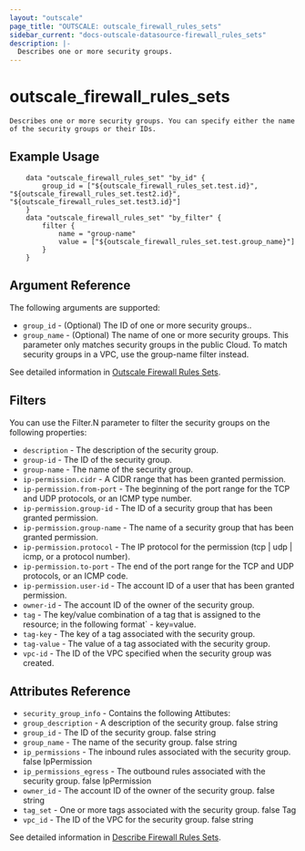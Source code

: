 ```yaml
---
layout: "outscale"
page_title: "OUTSCALE: outscale_firewall_rules_sets"
sidebar_current: "docs-outscale-datasource-firewall_rules_sets"
description: |-
  Describes one or more security groups.
---
```


# outscale_firewall_rules_sets

	Describes one or more security groups. You can specify either the name of the security groups or their IDs.

## Example Usage

```hcl
	data "outscale_firewall_rules_set" "by_id" {
		group_id = ["${outscale_firewall_rules_set.test.id}", "${outscale_firewall_rules_set.test2.id}", "${outscale_firewall_rules_set.test3.id}"]
	}
	data "outscale_firewall_rules_set" "by_filter" {
		filter {
			name = "group-name"
			value = ["${outscale_firewall_rules_set.test.group_name}"]
		}
	}
```

## Argument Reference

The following arguments are supported:

* `group_id` - (Optional) The ID of one or more security groups..
* `group_name` - (Optional) The name of one or more security groups. This parameter only matches security groups in the public Cloud. To match security groups in a VPC, use the group-name filter instead.

See detailed information in [Outscale Firewall Rules Sets](https://wiki.outscale.net/display/DOCU/Getting+Information+About+Your+Instances).

## Filters

You can use the Filter.N parameter to filter the security groups on the following properties:

* `description` -  The description of the security group.
* `group-id` -  The ID of the security group.
* `group-name` -  The name of the security group.
* `ip-permission.cidr` -  A CIDR range that has been granted permission.
* `ip-permission.from-port` -  The beginning of the port range for the TCP and UDP protocols, or an ICMP type number.
* `ip-permission.group-id` -  The ID of a security group that has been granted permission.
* `ip-permission.group-name` -  The name of a security group that has been granted permission.
* `ip-permission.protocol` -  The IP protocol for the permission (tcp | udp | icmp, or a protocol number).
* `ip-permission.to-port` -  The end of the port range for the TCP and UDP protocols, or an ICMP code.
* `ip-permission.user-id` -  The account ID of a user that has been granted permission.
* `owner-id` -  The account ID of the owner of the security group.
* `tag` -  The key/value combination of a tag that is assigned to the resource; in the following format` -  key=value.
* `tag-key` -  The key of a tag associated with the security group.
* `tag-value` -  The value of a tag associated with the security group.
* `vpc-id` -  The ID of the VPC specified when the security group was created.

## Attributes Reference

* `security_group_info` - Contains the following Attibutes:
* `group_description` - 	A description of the security group.	false	string
* `group_id` - 	The ID of the security group.	false	string
* `group_name` - 	The name of the security group.	false	string
* `ip_permissions` - 	The inbound rules associated with the security group.	false	IpPermission
* `ip_permissions_egress` - 	The outbound rules associated with the security group.	false	IpPermission
* `owner_id` - 	The account ID of the owner of the security group.	false	string
* `tag_set` - 	One or more tags associated with the security group.	false	Tag
* `vpc_id` - 	The ID of the VPC for the security group.	false	string

See detailed information in [Describe Firewall Rules Sets](http://docs.outscale.com/api_fcu/operations/Action_DescribeSecurityGroups_get.html#_api_fcu-action_describesecuritygroups_get).
